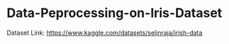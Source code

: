 # Data-Peprocessing-on-Iris-Dataset
Dataset Link: https://www.kaggle.com/datasets/selinraja/irish-data
